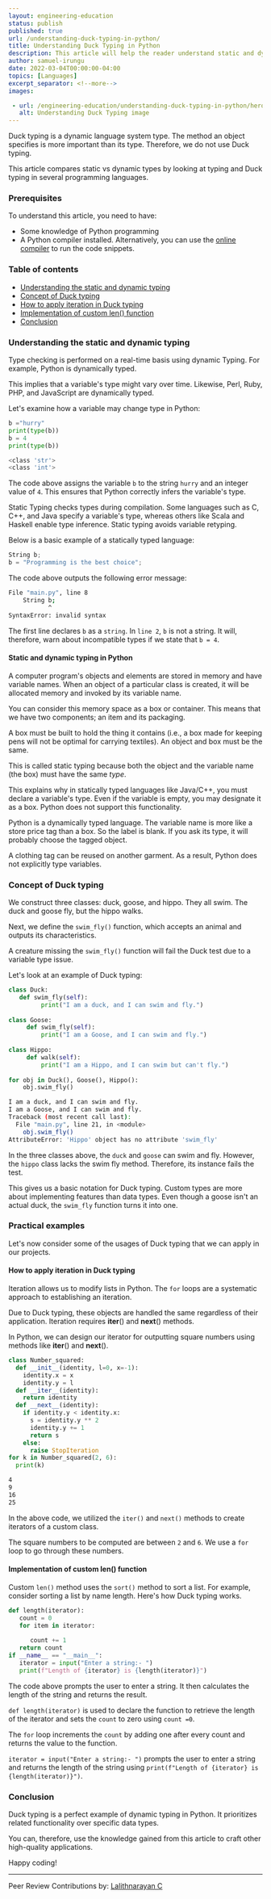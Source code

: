 ```yaml
---
layout: engineering-education
status: publish
published: true
url: /understanding-duck-typing-in-python/
title: Understanding Duck Typing in Python
description: This article will help the reader understand static and dynamic types by evaluating Duck typing in Python.
author: samuel-irungu
date: 2022-03-04T00:00:00-04:00
topics: [Languages]
excerpt_separator: <!--more-->
images:

 - url: /engineering-education/understanding-duck-typing-in-python/hero.jpg
   alt: Understanding Duck Typing image
---
```

Duck typing is a dynamic language system type. The method an object specifies is more important than its type. Therefore, we do not use Duck typing. 
<!--more--> 
This article compares static vs dynamic types by looking at typing and Duck typing in several programming languages.

### Prerequisites
To understand this article, you need to have:
- Some knowledge of Python programming
- A Python compiler installed. Alternatively, you can use the [online compiler](https://www.onlinegdb.com/online_python_compiler) to run the code snippets.

### Table of contents
- [Understanding the static and dynamic typing](#Understanding-the-static-and-dynamic-typing)
- [Concept of Duck typing](#concept-of-duck-typing)
- [How to apply iteration in Duck typing ](#how-to-apply-iteration-in-duck-typing )
- [Implementation of custom len() function](#implementation-of-custom-len()-function)
- [Conclusion](#conclusion)

### Understanding the static and dynamic typing
Type checking is performed on a real-time basis using dynamic Typing. For example, Python is dynamically typed. 

This implies that a variable's type might vary over time. Likewise, Perl, Ruby, PHP, and JavaScript are dynamically typed.

Let's examine how a variable may change type in Python:

```py
b ="hurry"
print(type(b))
b = 4
print(type(b))
```

```bash
<class 'str'>
<class 'int'> 
```

The code above assigns the variable `b`  to the string `hurry` and an integer value of `4`. This ensures that Python correctly infers the variable's type.

Static Typing checks types during compilation. Some languages such as C, C++, and Java specify a variable's type, whereas others like Scala and Haskell enable type inference. Static typing avoids variable retyping.

Below is a basic example of a statically typed language:

```py
String b;
b = "Programming is the best choice";
```

The code above outputs the following error message:

```bash   
File "main.py", line 8
    String b;
           ^
SyntaxError: invalid syntax
```

The first line declares `b` as a `string`. In `line 2`, `b` is not a string. It will, therefore, warn about incompatible types if we state that `b = 4`.

#### Static and dynamic typing in Python
A computer program's objects and elements are stored in memory and have variable names. When an object of a particular class is created, it will be allocated memory and invoked by its variable name.

You can consider this memory space as a box or container. This means that we have two components; an item and its packaging.

A box must be built to hold the thing it contains (i.e., a box made for keeping pens will not be optimal for carrying textiles). An object and box must be the same.

This is called static typing because both the object and the variable name (the box) must have the same *type*. 

This explains why in statically typed languages like Java/C++, you must declare a variable's type. Even if the variable is empty, you may designate it as a box. Python does not support this functionality.

Python is a dynamically typed language. The variable name is more like a store price tag than a box. So the label is blank. If you ask its type, it will probably choose the tagged object. 

A clothing tag can be reused on another garment. As a result, Python does not explicitly type variables.

### Concept of Duck typing
We construct three classes: duck, goose, and hippo. They all swim. The duck and goose fly, but the hippo walks. 

Next, we define the `swim_fly()` function, which accepts an animal and outputs its characteristics. 

A creature missing the `swim_fly()` function will fail the Duck test due to a variable type issue.

Let's look at an example of Duck typing:

```py
class Duck:  
   def swim_fly(self):  
         print("I am a duck, and I can swim and fly.")  
   
class Goose:  
     def swim_fly(self):  
         print("I am a Goose, and I can swim and fly.")  
   
class Hippo:  
     def walk(self):  
         print("I am a Hippo, and I can swim but can't fly.")  
   
for obj in Duck(), Goose(), Hippo():
    obj.swim_fly()
``` 

```bash
I am a duck, and I can swim and fly.
I am a Goose, and I can swim and fly.
Traceback (most recent call last):
  File "main.py", line 21, in <module>
    obj.swim_fly()
AttributeError: 'Hippo' object has no attribute 'swim_fly'
```

In the three classes above, the `duck` and `goose` can swim and fly. However, the `hippo` class lacks the swim fly method. Therefore, its instance fails the test.

This gives us a basic notation for Duck typing. Custom types are more about implementing features than data types. Even though a goose isn't an actual duck, the `swim_fly` function turns it into one.

### Practical examples 
Let's now consider some of the usages of Duck typing that we can apply in our projects.

#### How to apply iteration in Duck typing 
Iteration allows us to modify lists in Python. The `for` loops are a systematic approach to establishing an iteration.

Due to Duck typing, these objects are handled the same regardless of their application. Iteration requires __iter__() and __next__() methods. 

In Python, we can design our iterator for outputting square numbers using methods like __iter__() and __next__().

```py
class Number_squared:
  def __init__(identity, l=0, x=-1):
    identity.x = x
    identity.y = l
  def __iter__(identity):
    return identity
  def __next__(identity):
    if identity.y < identity.x:
      s = identity.y ** 2
      identity.y += 1
      return s
    else:
      raise StopIteration    
for k in Number_squared(2, 6):
  print(k)
```

```bash
4
9
16
25
```

In the above code, we utilized the `iter()` and `next()` methods to create iterators of a custom class. 

The square numbers to be computed are between `2` and `6`. We use a `for` loop to go through these numbers.

#### Implementation of custom len() function
Custom `len()` method uses the `sort()` method to sort a list. For example, consider sorting a list by name length. Here's how Duck typing works.

```py
def length(iterator):
   count = 0
   for item in iterator:
    
      count += 1
   return count
if __name__ == "__main__":
   iterator = input("Enter a string:- ")
   print(f"Length of {iterator} is {length(iterator)}")
```
   
The code above prompts the user to enter a string. It then calculates the length of the string and returns the result. 

`def length(iterator)` is used to declare the function to retrieve the length of the iterator and sets the `count` to zero using `count =0`.

The `for` loop increments the `count` by adding one after every count and returns the value to the function. 

`iterator = input("Enter a string:- ")` prompts the user to enter a string and returns the length of the string using `print(f"Length of {iterator} is {length(iterator)}")`.

### Conclusion
Duck typing is a perfect example of dynamic typing in Python. It prioritizes related functionality over specific data types.

You can, therefore, use the knowledge gained from this article to craft other high-quality applications.

Happy coding!

---
Peer Review Contributions by: [Lalithnarayan C](/engineering-education/authors/lalithnarayan-c/)